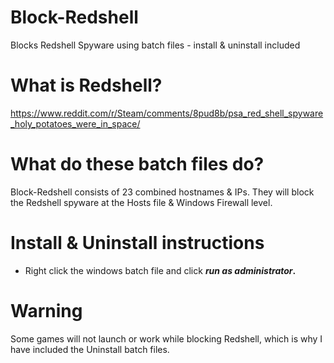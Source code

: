 # Block-Redshell
Blocks Redshell Spyware using batch files - install & uninstall included

# What is Redshell?
https://www.reddit.com/r/Steam/comments/8pud8b/psa_red_shell_spyware_holy_potatoes_were_in_space/

# What do these batch files do?
Block-Redshell consists of 23 combined hostnames & IPs.
They will block the Redshell spyware at the Hosts file & Windows Firewall level.

# Install & Uninstall instructions
- Right click the windows batch file and click **_run as administrator_.**

# Warning
Some games will not launch or work while blocking Redshell, which is why I have included the Uninstall batch files.
